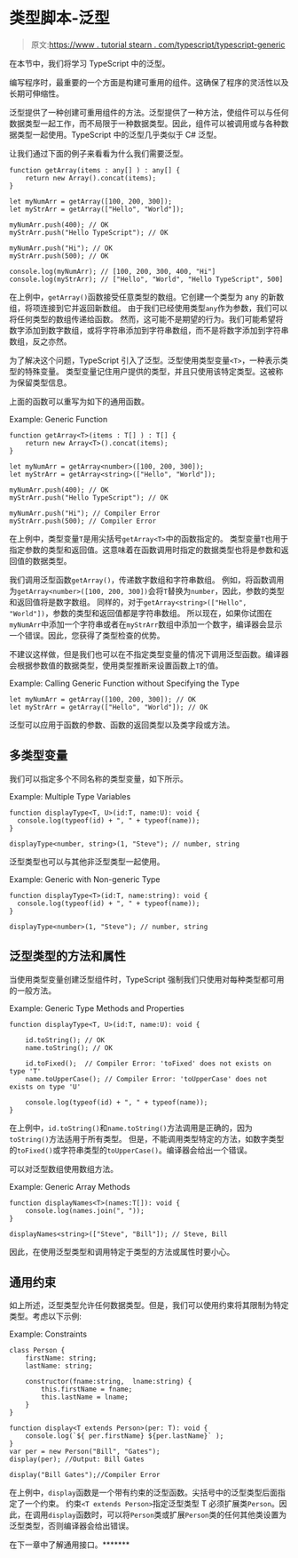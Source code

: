 # 类型脚本-泛型

> 原文:[https://www . tutorial stearn . com/typescript/typescript-generic](https://www.tutorialsteacher.com/typescript/typescript-generic)

在本节中，我们将学习 TypeScript 中的泛型。

编写程序时，最重要的一个方面是构建可重用的组件。这确保了程序的灵活性以及长期可伸缩性。

泛型提供了一种创建可重用组件的方法。泛型提供了一种方法，使组件可以与任何数据类型一起工作，而不局限于一种数据类型。因此，组件可以被调用或与各种数据类型一起使用。TypeScript 中的泛型几乎类似于 C# 泛型。

让我们通过下面的例子来看看为什么我们需要泛型。

```
function getArray(items : any[] ) : any[] {
    return new Array().concat(items);
}

let myNumArr = getArray([100, 200, 300]);
let myStrArr = getArray(["Hello", "World"]);

myNumArr.push(400); // OK
myStrArr.push("Hello TypeScript"); // OK

myNumArr.push("Hi"); // OK
myStrArr.push(500); // OK

console.log(myNumArr); // [100, 200, 300, 400, "Hi"]
console.log(myStrArr); // ["Hello", "World", "Hello TypeScript", 500] 
```

在上例中，`getArray()`函数接受任意类型的数组。它创建一个类型为 any 的新数组，将项连接到它并返回新数组。 由于我们已经使用类型`any`作为参数，我们可以将任何类型的数组传递给函数。 然而，这可能不是期望的行为。我们可能希望将数字添加到数字数组，或将字符串添加到字符串数组，而不是将数字添加到字符串数组，反之亦然。

为了解决这个问题，TypeScript 引入了泛型。泛型使用类型变量`<T>`，一种表示类型的特殊变量。 类型变量记住用户提供的类型，并且只使用该特定类型。这被称为保留类型信息。

上面的函数可以重写为如下的通用函数。

Example: Generic Function 

```
function getArray<T>(items : T[] ) : T[] {
    return new Array<T>().concat(items);
}

let myNumArr = getArray<number>([100, 200, 300]);
let myStrArr = getArray<string>(["Hello", "World"]);

myNumArr.push(400); // OK
myStrArr.push("Hello TypeScript"); // OK

myNumArr.push("Hi"); // Compiler Error
myStrArr.push(500); // Compiler Error 
```

在上例中，类型变量`T`是用尖括号`getArray<T>`中的函数指定的。 类型变量`T`也用于指定参数的类型和返回值。这意味着在函数调用时指定的数据类型也将是参数和返回值的数据类型。

我们调用泛型函数`getArray()`，传递数字数组和字符串数组。 例如，将函数调用为`getArray<number>([100, 200, 300])`会将`T`替换为`number`，因此，参数的类型和返回值将是数字数组。 同样的，对于`getArray<string>(["Hello", "World"])`，参数的类型和返回值都是字符串数组。 所以现在，如果你试图在`myNumArr`中添加一个字符串或者在`myStrArr`数组中添加一个数字，编译器会显示一个错误。因此，您获得了类型检查的优势。

不建议这样做，但是我们也可以在不指定类型变量的情况下调用泛型函数。编译器会根据参数值的数据类型，使用类型推断来设置函数上`T`的值。

Example: Calling Generic Function without Specifying the Type 

```
let myNumArr = getArray([100, 200, 300]); // OK
let myStrArr = getArray(["Hello", "World"]); // OK 
```

泛型可以应用于函数的参数、函数的返回类型以及类字段或方法。

## 多类型变量

我们可以指定多个不同名称的类型变量，如下所示。

Example: Multiple Type Variables 

```
function displayType<T, U>(id:T, name:U): void { 
  console.log(typeof(id) + ", " + typeof(name));  
}

displayType<number, string>(1, "Steve"); // number, string 
```

泛型类型也可以与其他非泛型类型一起使用。

Example: Generic with Non-generic Type 

```
function displayType<T>(id:T, name:string): void { 
  console.log(typeof(id) + ", " + typeof(name));  
}

displayType<number>(1, "Steve"); // number, string 
```

## 泛型类型的方法和属性

当使用类型变量创建泛型组件时，TypeScript 强制我们只使用对每种类型都可用的一般方法。

Example: Generic Type Methods and Properties 

```
function displayType<T, U>(id:T, name:U): void { 

    id.toString(); // OK
    name.toString(); // OK

    id.toFixed();  // Compiler Error: 'toFixed' does not exists on type 'T'
    name.toUpperCase(); // Compiler Error: 'toUpperCase' does not exists on type 'U'

    console.log(typeof(id) + ", " + typeof(name));  
} 
```

在上例中，`id.toString()`和`name.toString()`方法调用是正确的，因为`toString()`方法适用于所有类型。 但是，不能调用类型特定的方法，如数字类型的`toFixed()`或字符串类型的`toUpperCase()`。编译器会给出一个错误。

可以对泛型数组使用数组方法。

Example: Generic Array Methods 

```
function displayNames<T>(names:T[]): void { 
    console.log(names.join(", "));  
}

displayNames<string>(["Steve", "Bill"]); // Steve, Bill 
```

因此，在使用泛型类型和调用特定于类型的方法或属性时要小心。

## 通用约束

如上所述，泛型类型允许任何数据类型。但是，我们可以使用约束将其限制为特定类型。考虑以下示例:

Example: Constraints 

```
class Person {
    firstName: string;
    lastName: string;

    constructor(fname:string,  lname:string) { 
        this.firstName = fname;
        this.lastName = lname;
    }
}

function display<T extends Person>(per: T): void {
    console.log(`${ per.firstName} ${per.lastName}` );
}
var per = new Person("Bill", "Gates");
display(per); //Output: Bill Gates

display("Bill Gates");//Compiler Error 
```

在上例中，`display`函数是一个带有约束的泛型函数。尖括号中的泛型类型后面指定了一个约束。 约束`<T extends Person>`指定泛型类型 T 必须扩展类`Person`。因此，在调用`display`函数时，可以将`Person`类或扩展`Person`类的任何其他类设置为泛型类型，否则编译器会给出错误。

在下一章中了解通用接口。*******